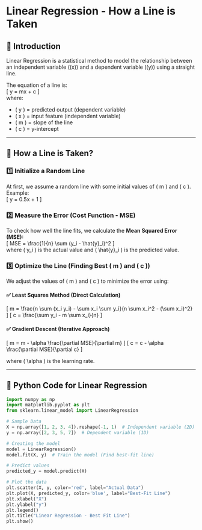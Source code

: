 # Linear Regression - How a Line is Taken  

## 📌 Introduction  
Linear Regression is a statistical method to model the relationship between an independent variable (\(x\)) and a dependent variable (\(y\)) using a straight line.  

The equation of a line is:  
\[
y = mx + c
\]  
where:  
- \( y \) = predicted output (dependent variable)  
- \( x \) = input feature (independent variable)  
- \( m \) = slope of the line  
- \( c \) = y-intercept  

---

## 🔢 How a Line is Taken?  

### 1️⃣ **Initialize a Random Line**  
At first, we assume a random line with some initial values of \( m \) and \( c \).  
Example:  
\[
y = 0.5x + 1
\]  

### 2️⃣ **Measure the Error (Cost Function - MSE)**  
To check how well the line fits, we calculate the **Mean Squared Error (MSE):**  
\[
MSE = \frac{1}{n} \sum (y_i - \hat{y}_i)^2
\]  
where \( y_i \) is the actual value and \( \hat{y}_i \) is the predicted value.

### 3️⃣ **Optimize the Line (Finding Best \( m \) and \( c \))**  
We adjust the values of \( m \) and \( c \) to minimize the error using:  

#### ✅ **Least Squares Method (Direct Calculation)**
\[
m = \frac{n \sum (x_i y_i) - \sum x_i \sum y_i}{n \sum x_i^2 - (\sum x_i)^2}
\]
\[
c = \frac{\sum y_i - m \sum x_i}{n}
\]

#### ✅ **Gradient Descent (Iterative Approach)**
\[
m = m - \alpha \frac{\partial MSE}{\partial m}
\]
\[
c = c - \alpha \frac{\partial MSE}{\partial c}
\]

where \( \alpha \) is the learning rate.

---

## 🚀 **Python Code for Linear Regression**
```python
import numpy as np
import matplotlib.pyplot as plt
from sklearn.linear_model import LinearRegression

# Sample Data
X = np.array([1, 2, 3, 4]).reshape(-1, 1)  # Independent variable (2D)
y = np.array([2, 3, 5, 7])  # Dependent variable (1D)

# Creating the model
model = LinearRegression()
model.fit(X, y)  # Train the model (Find best-fit line)

# Predict values
predicted_y = model.predict(X)

# Plot the data
plt.scatter(X, y, color='red', label="Actual Data")
plt.plot(X, predicted_y, color='blue', label="Best-Fit Line")
plt.xlabel("X")
plt.ylabel("y")
plt.legend()
plt.title("Linear Regression - Best Fit Line")
plt.show()
